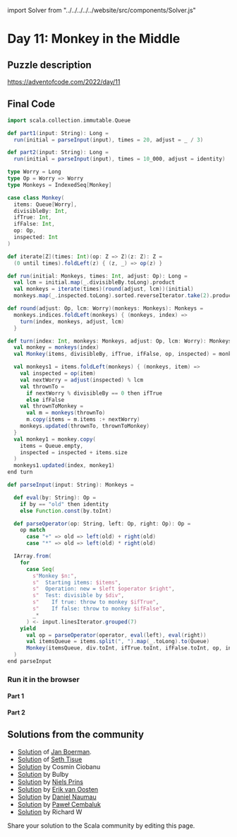 import Solver from "../../../../../website/src/components/Solver.js"

# Day 11: Monkey in the Middle

## Puzzle description

https://adventofcode.com/2022/day/11

## Final Code
```scala
import scala.collection.immutable.Queue

def part1(input: String): Long =
  run(initial = parseInput(input), times = 20, adjust = _ / 3)

def part2(input: String): Long =
  run(initial = parseInput(input), times = 10_000, adjust = identity)

type Worry = Long
type Op = Worry => Worry
type Monkeys = IndexedSeq[Monkey]

case class Monkey(
  items: Queue[Worry],
  divisibleBy: Int,
  ifTrue: Int,
  ifFalse: Int,
  op: Op,
  inspected: Int
)

def iterate[Z](times: Int)(op: Z => Z)(z: Z): Z =
  (0 until times).foldLeft(z) { (z, _) => op(z) }

def run(initial: Monkeys, times: Int, adjust: Op): Long =
  val lcm = initial.map(_.divisibleBy.toLong).product
  val monkeys = iterate(times)(round(adjust, lcm))(initial)
  monkeys.map(_.inspected.toLong).sorted.reverseIterator.take(2).product

def round(adjust: Op, lcm: Worry)(monkeys: Monkeys): Monkeys =
  monkeys.indices.foldLeft(monkeys) { (monkeys, index) =>
    turn(index, monkeys, adjust, lcm)
  }

def turn(index: Int, monkeys: Monkeys, adjust: Op, lcm: Worry): Monkeys =
  val monkey = monkeys(index)
  val Monkey(items, divisibleBy, ifTrue, ifFalse, op, inspected) = monkey

  val monkeys1 = items.foldLeft(monkeys) { (monkeys, item) =>
    val inspected = op(item)
    val nextWorry = adjust(inspected) % lcm
    val thrownTo =
      if nextWorry % divisibleBy == 0 then ifTrue
      else ifFalse
    val thrownToMonkey =
      val m = monkeys(thrownTo)
      m.copy(items = m.items :+ nextWorry)
    monkeys.updated(thrownTo, thrownToMonkey)
  }
  val monkey1 = monkey.copy(
    items = Queue.empty,
    inspected = inspected + items.size
  )
  monkeys1.updated(index, monkey1)
end turn

def parseInput(input: String): Monkeys =

  def eval(by: String): Op =
    if by == "old" then identity
    else Function.const(by.toInt)

  def parseOperator(op: String, left: Op, right: Op): Op =
    op match
      case "+" => old => left(old) + right(old)
      case "*" => old => left(old) * right(old)

  IArray.from(
    for
      case Seq(
        s"Monkey $n:",
        s"  Starting items: $items",
        s"  Operation: new = $left $operator $right",
        s"  Test: divisible by $div",
        s"    If true: throw to monkey $ifTrue",
        s"    If false: throw to monkey $ifFalse",
        _*
      ) <- input.linesIterator.grouped(7)
    yield
      val op = parseOperator(operator, eval(left), eval(right))
      val itemsQueue = items.split(", ").map(_.toLong).to(Queue)
      Monkey(itemsQueue, div.toInt, ifTrue.toInt, ifFalse.toInt, op, inspected = 0)
  )
end parseInput
```

### Run it in the browser

#### Part 1

<Solver puzzle="day11-part1" year="2022"/>

#### Part 2

<Solver puzzle="day11-part2" year="2022"/>

## Solutions from the community

- [Solution](https://github.com/Jannyboy11/AdventOfCode2022/blob/master/src/main/scala/day11/Day11.scala) of [Jan Boerman](https://twitter.com/JanBoerman95).
- [Solution](https://github.com/SethTisue/adventofcode/blob/main/2022/src/test/scala/Day11.scala) of [Seth Tisue](https://github.com/SethTisue)
- [Solution](https://github.com/cosminci/advent-of-code/blob/master/src/main/scala/com/github/cosminci/aoc/_2022/Day11.scala) by Cosmin Ciobanu
- [Solution](https://github.com/TheDrawingCoder-Gamer/adventofcode2022/blob/master/src/main/scala/Day11.worksheet.sc) by Bulby
- [Solution](https://github.com/prinsniels/AdventOfCode2022/blob/master/src/main/scala/day11.scala) by [Niels Prins](https://github.com/prinsniels)
- [Solution](https://github.com/erikvanoosten/advent-of-code/blob/main/src/main/scala/nl/grons/advent/y2022/Day11.scala) by [Erik van Oosten](https://github.com/erikvanoosten)
- [Solution](https://github.com/danielnaumau/code-advent-2022/blob/master/src/main/scala/com/adventofcode/Day11.scala) by [Daniel Naumau](https://github.com/danielnaumau)
- [Solution](https://github.com/AvaPL/Advent-of-Code-2022/tree/main/src/main/scala/day11) by [Paweł Cembaluk](https://github.com/AvaPL)
- [Solution](https://github.com/w-r-z-k/aoc2022/blob/main/src/main/scala/Day11.scala) by Richard W

Share your solution to the Scala community by editing this page.
